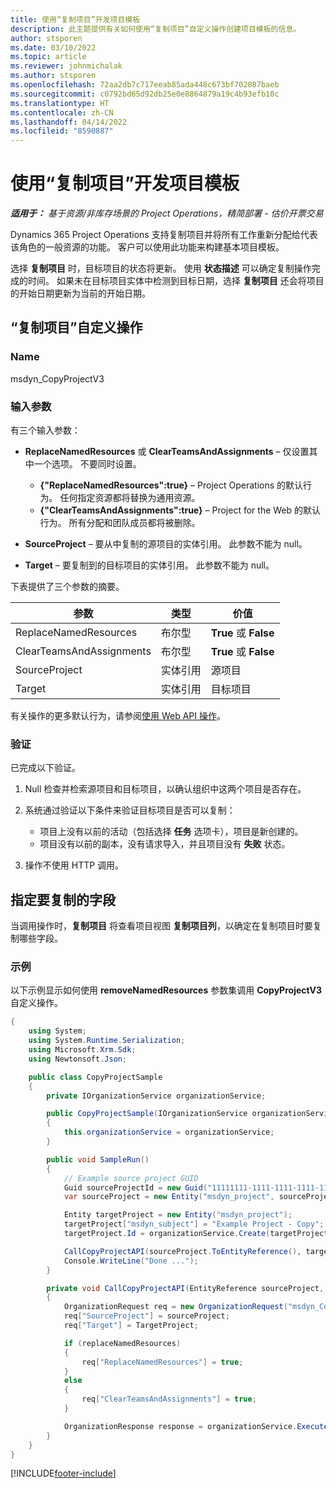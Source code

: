 ```yaml
---
title: 使用“复制项目”开发项目模板
description: 此主题提供有关如何使用“复制项目”自定义操作创建项目模板的信息。
author: stsporen
ms.date: 03/10/2022
ms.topic: article
ms.reviewer: johnmichalak
ms.author: stsporen
ms.openlocfilehash: 72aa2db7c717eeab85ada448c673bf702087baeb
ms.sourcegitcommit: c0792bd65d92db25e0e8864879a19c4b93efb10c
ms.translationtype: HT
ms.contentlocale: zh-CN
ms.lasthandoff: 04/14/2022
ms.locfileid: "8590887"
---
```

# <a name="develop-project-templates-with-copy-project"></a>使用“复制项目”开发项目模板

_**适用于：** 基于资源/非库存场景的 Project Operations，精简部署 - 估价开票交易_

Dynamics 365 Project Operations 支持复制项目并将所有工作重新分配给代表该角色的一般资源的功能。 客户可以使用此功能来构建基本项目模板。

选择 **复制项目** 时，目标项目的状态将更新。 使用 **状态描述** 可以确定复制操作完成的时间。 如果未在目标项目实体中检测到目标日期，选择 **复制项目** 还会将项目的开始日期更新为当前的开始日期。

## <a name="copy-project-custom-action"></a>“复制项目”自定义操作

### <a name="name"></a>Name 

msdyn\_CopyProjectV3

### <a name="input-parameters"></a>输入参数

有三个输入参数：

- **ReplaceNamedResources** 或 **ClearTeamsAndAssignments** – 仅设置其中一个选项。 不要同时设置。

    - **\{"ReplaceNamedResources":true\}** – Project Operations 的默认行为。 任何指定资源都将替换为通用资源。
    - **\{"ClearTeamsAndAssignments":true\}** – Project for the Web 的默认行为。 所有分配和团队成员都将被删除。

- **SourceProject** – 要从中复制的源项目的实体引用。 此参数不能为 null。
- **Target** – 要复制到的目标项目的实体引用。 此参数不能为 null。

下表提供了三个参数的摘要。

| 参数                | 类型​​             | 价值                 |
|--------------------------|------------------|-----------------------|
| ReplaceNamedResources    | 布尔型          | **True** 或 **False** |
| ClearTeamsAndAssignments | 布尔型          | **True** 或 **False** |
| SourceProject            | 实体引用 | 源项目    |
| Target                   | 实体引用 | 目标项目    |

有关操作的更多默认行为，请参阅[使用 Web API 操作](/powerapps/developer/common-data-service/webapi/use-web-api-actions)。

### <a name="validations"></a>验证

已完成以下验证。

1. Null 检查并检索源项目和目标项目，以确认组织中这两个项目是否存在。
2. 系统通过验证以下条件来验证目标项目是否可以复制：

    - 项目上没有以前的活动（包括选择 **任务** 选项卡），项目是新创建的。
    - 项目没有以前的副本，没有请求导入，并且项目没有 **失败** 状态。

3. 操作不使用 HTTP 调用。

## <a name="specify-fields-to-copy"></a>指定要复制的字段

当调用操作时，**复制项目** 将查看项目视图 **复制项目列**，以确定在复制项目时要复制哪些字段。

### <a name="example"></a>示例

以下示例显示如何使用 **removeNamedResources** 参数集调用 **CopyProjectV3** 自定义操作。

```C#
{
    using System;
    using System.Runtime.Serialization;
    using Microsoft.Xrm.Sdk;
    using Newtonsoft.Json;

    public class CopyProjectSample
    {
        private IOrganizationService organizationService;

        public CopyProjectSample(IOrganizationService organizationService)
        {
            this.organizationService = organizationService;
        }

        public void SampleRun()
        {
            // Example source project GUID
            Guid sourceProjectId = new Guid("11111111-1111-1111-1111-111111111111");
            var sourceProject = new Entity("msdyn_project", sourceProjectId);

            Entity targetProject = new Entity("msdyn_project");
            targetProject["msdyn_subject"] = "Example Project - Copy";
            targetProject.Id = organizationService.Create(targetProject);

            CallCopyProjectAPI(sourceProject.ToEntityReference(), targetProject.ToEntityReference(), copyOption, true, false);
            Console.WriteLine("Done ...");
        }

        private void CallCopyProjectAPI(EntityReference sourceProject, EntityReference TargetProject, bool replaceNamedResources = true, bool clearTeamsAndAssignments = false)
        {
            OrganizationRequest req = new OrganizationRequest("msdyn_CopyProjectV3");
            req["SourceProject"] = sourceProject;
            req["Target"] = TargetProject;

            if (replaceNamedResources)
            {
                req["ReplaceNamedResources"] = true;
            }
            else
            {
                req["ClearTeamsAndAssignments"] = true;
            }

            OrganizationResponse response = organizationService.Execute(req);
        }
    }
}
```

[!INCLUDE[footer-include](../includes/footer-banner.md)]
